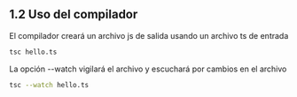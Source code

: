 ## 1.2 Uso del compilador

El compilador creará un archivo js de salida usando un archivo ts de
entrada

``` bash
tsc hello.ts
```

La opción --watch vigilará el archivo y escuchará por cambios en el
archivo

``` bash
tsc --watch hello.ts
```


